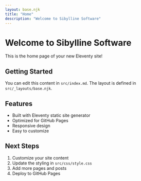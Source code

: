 ```yaml
---
layout: base.njk
title: "Home"
description: "Welcome to Sibylline Software"
---
```


# Welcome to Sibylline Software

This is the home page of your new Eleventy site! 

## Getting Started

You can edit this content in `src/index.md`. The layout is defined in `src/_layouts/base.njk`.

## Features

- Built with Eleventy static site generator
- Optimized for GitHub Pages
- Responsive design
- Easy to customize

## Next Steps

1. Customize your site content
2. Update the styling in `src/css/style.css`
3. Add more pages and posts
4. Deploy to GitHub Pages